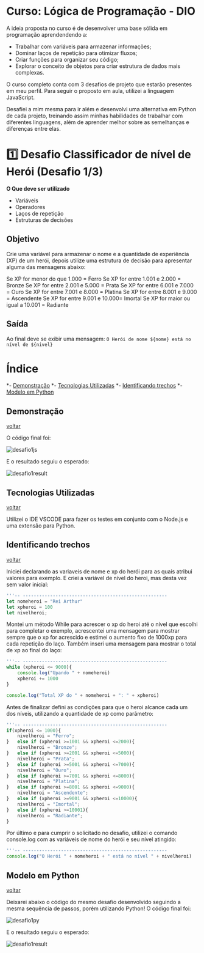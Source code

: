 # Curso: Lógica de Programação - DIO

 A ideia proposta no curso é de desenvolver uma base sólida em programação aprendendendo a:
- Trabalhar com variáveis para armazenar informações;
- Dominar laços de repetição para otimizar fluxos;
- Criar funções para organizar seu código;
- Explorar o conceito de objetos para criar estrutura de dados mais complexas.

O curso completo conta com 3 desafios de projeto que estarão presentes em meu perfil. Para seguir o proposto em aula, utilizei a linguagem JavaScript. 

Desafiei a mim mesma para ir além e desenvolvi uma alternativa em Python de cada projeto, treinando assim minhas habilidades de trabalhar com diferentes linguagens, além de aprender melhor sobre as semelhanças e diferenças entre elas.

# 1️⃣ Desafio Classificador de nível de Herói (Desafio 1/3)

**O Que deve ser utilizado**

- Variáveis
- Operadores
- Laços de repetição
- Estruturas de decisões

## Objetivo

Crie uma variável para armazenar o nome e a quantidade de experiência (XP) de um herói, depois utilize uma estrutura de decisão para apresentar alguma das mensagens abaixo:

Se XP for menor do que 1.000 = Ferro
Se XP for entre 1.001 e 2.000 = Bronze
Se XP for entre 2.001 e 5.000 = Prata
Se XP for entre 6.001 e 7.000 = Ouro
Se XP for entre 7.001 e 8.000 = Platina
Se XP for entre 8.001 e 9.000 = Ascendente
Se XP for entre 9.001 e 10.000= Imortal
Se XP for maior ou igual a 10.001 = Radiante

## Saída

Ao final deve se exibir uma mensagem:
`O Herói de nome ${nome} está no nível de ${nivel}`

<a name="índice"></a>
# Índice
  *- [Demonstração](#demonstração)
  *- [Tecnologias Utilizadas](#tecnologias-utilizadas)
  *- [Identificando trechos](#identificando-trechos)
  *- [Modelo em Python](#modelo-em-python)


## Demonstração
<a id="demonstração"></a>
[voltar](#índice)

O código final foi:

![desafio1js](https://github.com/AgataAraujo-dev/Desafio1_classeHeroi/assets/139137656/150d1caf-cd1e-4508-8c5f-63dbe7d23067)

E o resultado seguiu o esperado:

![desafio1result](https://github.com/AgataAraujo-dev/Desafio1_classeHeroi/assets/139137656/7537cd89-14fc-4ae8-9863-770961392929)


## Tecnologias Utilizadas
<a id="tecnologias-utilizadas"></a>
[voltar](#índice)

Utilizei o IDE VSCODE para fazer os testes em conjunto com o Node.js e uma extensão para Python.

## Identificando trechos
<a id="identificando-trechos"></a>
[voltar](#índice)

Iniciei declarando as variaveis de nome e xp do herói para as quais atribui valores para exemplo. E criei a variável de nivel do heroi, mas desta vez sem valor inicial:
```javascript
'''-- -----------------------------------------------------
let nomeheroi = "Rei Arthur"
let xpheroi = 100
let nivelheroi;
```

Montei um método While para acrescer o xp do heroi até o nível que escolhi para completar o exemplo, acrescentei uma mensagem para mostrar sempre que o xp for acrescido e estimei o aumento fixo de 1000xp para cada repetição do laço.
Também inseri uma mensagem para mostrar o total de xp ao final do laço:
```javascript
'''-- -----------------------------------------------------
while (xpheroi <= 9000){
    console.log("Upando " + nomeheroi)
    xpheroi += 1000
}

console.log("Total XP do " + nomeheroi + ": " + xpheroi)
```

Antes de finalizar defini as condições para que o heroi alcance cada um dos níveis, utilizando a quantidade de xp como parâmetro:
```javascript
'''-- -----------------------------------------------------
if(xpheroi <= 1000){
    nivelheroi = "Ferro";
}   else if (xpheroi >=1001 && xpheroi <=2000){
    nivelheroi = "Bronze";
}   else if (xpheroi >=2001 && xpheroi <=5000){
    nivelheroi = "Prata";
}   else if (xpheroi >=5001 && xpheroi <=7000){
    nivelheroi = "Ouro";
}   else if (xpheroi >=7001 && xpheroi <=8000){
    nivelheroi = "Platina";
}   else if (xpheroi >=8001 && xpheroi <=9000){
    nivelheroi = "Ascendente";
}   else if (xpheroi >=9001 && xpheroi <=10000){
    nivelheroi = "Imortal";
}   else if (xpheroi >=10001){
    nivelheroi = "Radiante";
}
```

Por último e para cumprir o solicitado no desafio, utilizei o comando console.log com as variáveis de nome do herói e seu nível atingido:
```javascript
'''-- -----------------------------------------------------
console.log("O Herói " + nomeheroi + " está no nível " + nivelheroi)
```


## Modelo em Python
<a id="modelo-em-python"></a>
[voltar](#índice)

Deixarei abaixo o código do mesmo desafio desenvolvido seguindo a mesma sequência de passos, porém utilizando Python!
O código final foi:

![desafio1py](https://github.com/AgataAraujo-dev/Desafio1_classeHeroi/assets/139137656/6a824d1f-6cd5-46d9-9045-bc10f787f2c5)

E o resultado seguiu o esperado:

![desafio1result](https://github.com/AgataAraujo-dev/Desafio1_classeHeroi/assets/139137656/7537cd89-14fc-4ae8-9863-770961392929)
